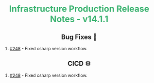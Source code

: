 <h1 align="center" style="color: mediumseagreen;font-weight: bold;">
Infrastructure Production Release Notes - v14.1.1
</h1>

<h2 align="center" style="font-weight: bold;">Bug Fixes 🐛</h2>

1. [#248](https://github.com/KinsonDigital/Infrastructure/issues/248) - Fixed csharp version workflow.

<h2 align="center" style="font-weight: bold;">CICD ⚙️</h2>

1. [#248](https://github.com/KinsonDigital/Infrastructure/issues/248) - Fixed csharp version workflow.
